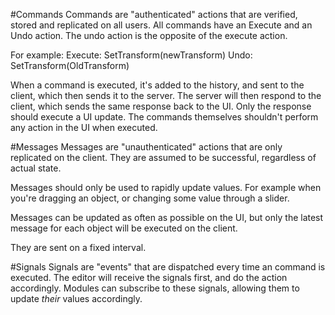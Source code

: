 #Commands
Commands are "authenticated" actions that are verified, stored and replicated on all users.
All commands have an Execute and an Undo action. The undo action is the opposite of the execute action.

For example:
Execute: SetTransform(newTransform)
Undo: SetTransform(OldTransform)

When a command is executed, it's added to the history, and sent to the client, which then sends it to the server. The server will then respond to the client, which sends the same response back to the UI.
Only the response should execute a UI update. The commands themselves shouldn't perform any action in the UI when executed.

#Messages
Messages are "unauthenticated" actions that are only replicated on the client.
They are assumed to be successful, regardless of actual state.

Messages should only be used to rapidly update values. For example when you're dragging an object, or changing some value through a slider.

Messages can be updated as often as possible on the UI, but only the latest message for each object will be executed on the client.

They are sent on a fixed interval.

#Signals
Signals are "events" that are dispatched every time an command is executed.
The editor will receive the signals first, and do the action accordingly.
Modules can subscribe to these signals, allowing them to update *their* values accordingly.

